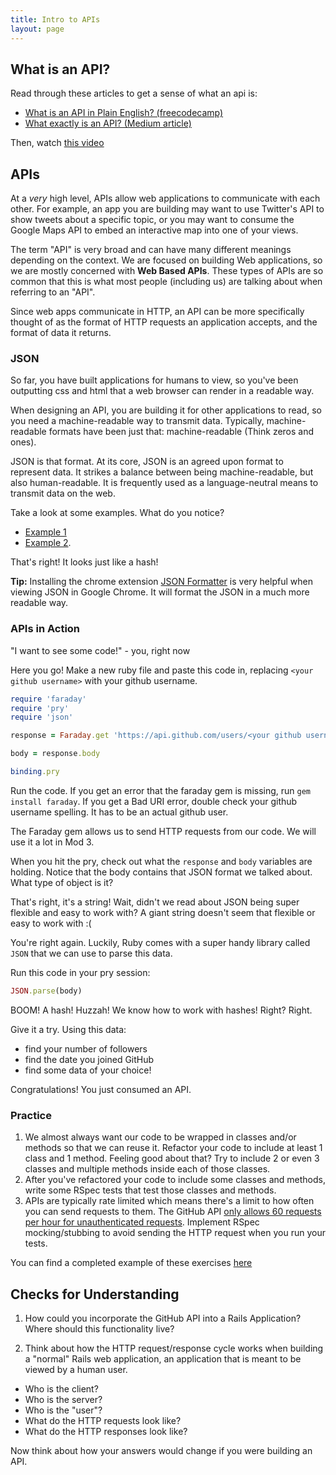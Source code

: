 ```yaml
---
title: Intro to APIs
layout: page
---
```


## What is an API?

Read through these articles to get a sense of what an api is:

* [What is an API in Plain English? (freecodecamp)](https://www.freecodecamp.org/news/what-is-an-api-in-english-please-b880a3214a82)
* [What exactly is an API? (Medium article)](https://medium.com/@perrysetgo/what-exactly-is-an-api-69f36968a41f)

Then, watch [this video](https://www.youtube.com/watch?v=s7wmiS2mSXY)

## APIs

At a *very* high level, APIs allow web applications to communicate with each other. For example, an app you are building may want to use Twitter's API to show tweets about a specific topic, or you may want to consume the Google Maps API to embed an interactive map into one of your views.

The term "API" is very broad and can have many different meanings depending on the context. We are focused on building Web applications, so we are mostly concerned with **Web Based APIs**. These types of APIs are so common that this is what most people (including us) are talking about when referring to an "API". 

Since web apps communicate in HTTP, an API can be more specifically thought of as the format of HTTP requests an application accepts, and the format of data it returns.

### JSON

So far, you have built applications for humans to view, so you've been outputting css and html that a web browser can render in a readable way.

When designing an API, you are building it for other applications to read, so you need a machine-readable way to transmit data. Typically, machine-readable formats have been just that: machine-readable (Think zeros and ones).

JSON is that format. At its core, JSON is an agreed upon format to represent data. It strikes a balance between being machine-readable, but also human-readable. It is frequently used as a language-neutral means to transmit data on the web.

Take a look at some examples. What do you notice?

* [Example 1](https://developer.github.com/v3/git/commits)
* [Example 2](https://api.github.com/orgs/turingschool).

That's right! It looks just like a hash!

**Tip:** Installing the chrome extension [JSON Formatter](https://chrome.google.com/webstore/detail/json-formatter/bcjindcccaagfpapjjmafapmmgkkhgoa) is very helpful when viewing JSON in Google Chrome. It will format the JSON in a much more readable way.

### APIs in Action

"I want to see some code!" - you, right now

Here you go! Make a new ruby file and paste this code in, replacing `<your github username>` with your github username.

```ruby
require 'faraday'
require 'pry'
require 'json'

response = Faraday.get 'https://api.github.com/users/<your github username>'

body = response.body

binding.pry
```

Run the code. If you get an error that the faraday gem is missing, run `gem install faraday`. If you get a Bad URI error, double check your github username spelling. It has to be an actual github user.

The Faraday gem allows us to send HTTP requests from our code. We will use it a lot in Mod 3.

When you hit the pry, check out what the `response` and `body` variables are holding. Notice that the body contains that JSON format we talked about. What type of object is it?

That's right, it's a string! Wait, didn't we read about JSON being super flexible and easy to work with? A giant string doesn't seem that flexible or easy to work with :(

You're right again. Luckily, Ruby comes with a super handy library called `JSON` that we can use to parse this data.

Run this code in your pry session:

```ruby
JSON.parse(body)
```

BOOM! A hash! Huzzah! We know how to work with hashes! Right? Right.

Give it a try. Using this data:

* find your number of followers
* find the date you joined GitHub
* find some data of your choice!

Congratulations! You just consumed an API.

### Practice

1. We almost always want our code to be wrapped in classes and/or methods so that we can reuse it. Refactor your code to include at least 1 class and 1 method. Feeling good about that? Try to include 2 or even 3 classes and multiple methods inside each of those classes.
2. After you've refactored your code to include some classes and methods, write some RSpec tests that test those classes and methods.
3. APIs are typically rate limited which means there's a limit to how often you can send requests to them. The GitHub API [only allows 60 requests per hour for unauthenticated requests](https://docs.github.com/en/rest/overview/resources-in-the-rest-api#rate-limiting). Implement RSpec mocking/stubbing to avoid sending the HTTP request when you run your tests.

You can find a completed example of these exercises [here](https://github.com/BrianZanti/intro_to_apis)

## Checks for Understanding

1. How could you incorporate the GitHub API into a Rails Application? Where should this functionality live?

2. Think about how the HTTP request/response cycle works when building a "normal" Rails web application, an application that is meant to be viewed by a human user.

* Who is the client?
* Who is the server?
* Who is the "user"?
* What do the HTTP requests look like?
* What do the HTTP responses look like?

Now think about how your answers would change if you were building an API.
